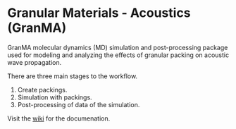 # Granular Materials - Acoustics (GranMA)

GranMA molecular dynamics (MD) simulation and post-processing package used for modeling and analyzing the effects of granular packing on acoustic wave propagation.

There are three main stages to the workflow.
1. Create packings.
2. Simulation with packings.
3. Post-processing of data of the simulation.

Visit the [wiki](https://github.com/ColtonKawamura/GranMA/wiki) for the documenation.
